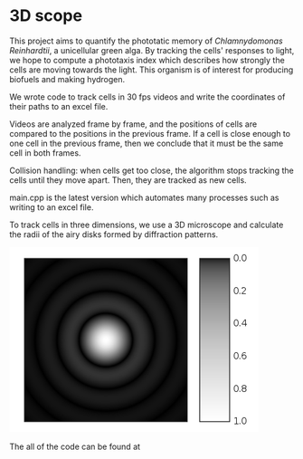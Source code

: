 # 3D scope

This project aims to quantify the phototatic memory of *Chlamnydomonas Reinhardtii*, a unicellular green alga.  By tracking the cells' responses to light, we hope to compute a phototaxis index which describes how strongly the cells are moving towards the light.  This organism is of interest for producing biofuels and making hydrogen.

We wrote code to track cells in 30 fps videos and write the coordinates of their paths to an excel file.

Videos are analyzed frame by frame, and the positions of cells are compared to the positions in the previous frame.  If a cell is close enough to one cell in the previous frame, then we conclude that it must be the same cell in both frames.

Collision handling: when cells get too close, the algorithm stops tracking the cells until they move apart.  Then, they are tracked as new cells.

main.cpp is the latest version which automates many processes such as writing to an excel file.

To track cells in three dimensions, we use a 3D microscope and calculate the radii of the airy disks formed by diffraction patterns.

<img src = "airydisk.png">

The all of the code can be found at <a href = "https://www.dropbox.com/sh/wuv22wedix1lpdb/AABHYAdSVm6h8VcDM4YXfU16a?dl=0">
